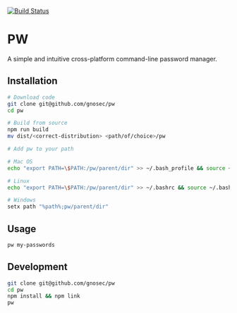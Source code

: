 [![Build Status](https://travis-ci.org/gnosec/pw.svg?branch=develop)](https://travis-ci.org/gnosec/pw)

# PW
A simple and intuitive cross-platform command-line password manager.

## Installation
```bash
# Download code
git clone git@github.com/gnosec/pw
cd pw

# Build from source
npm run build
mv dist/<correct-distribution> <path/of/choice>/pw

# Add pw to your path

# Mac OS
echo "export PATH=\$PATH:/pw/parent/dir" >> ~/.bash_profile && source ~/.bash_profile

# Linux
echo "export PATH=\$PATH:/pw/parent/dir" >> ~/.bashrc && source ~/.bashrc

# Windows
setx path "%path%;pw/parent/dir"
```

## Usage
```bash
pw my-passwords
```

## Development
```bash
git clone git@github.com/gnosec/pw
cd pw
npm install && npm link
pw
```
